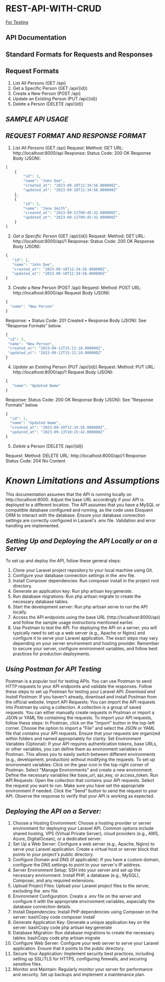 # REST-API-WITH-CRUD


[For Testing](tests/feature/personapitest.php)


## API Documentation
## Standard Formats for Requests and Responses
## Request Formats
1.	List All Persons (GET /api)
2.	Get a Specific Person (GET /api/{id})
3.	Create a New Person (POST /api)
4.	Update an Existing Person (PUT /api/{id})
5.	Delete a Person (DELETE /api/{id})


## _SAMPLE API USAGE_

##                     _REQUEST FORMAT AND RESPONSE FORMAT_
1.	_List All Persons_ (GET /api)
Request:
Method: GET
URL: http://localhost:8000/api
Response:
Status Code: 200 OK
Response Body (JSON):

```php
[
    {
        "id": 1,
        "name": "John Doe",
        "created_at": "2023-09-10T12:34:56.000000Z",
        "updated_at": "2023-09-10T12:34:56.000000Z"
    },
    {
        "id": 2,
        "name": "Jane Smith",
        "created_at": "2023-09-11T09:45:32.000000Z",
        "updated_at": "2023-09-11T09:45:32.000000Z"
    }
]
```


2.	_Get a Specific Person_ (GET /api/{id})
Request:
Method: GET
URL: http://localhost:8000/api/1
Response:
Status Code: 200 OK
Response Body (JSON):
 
 ```php
{
    "id": 1,
    "name": "John Doe",
    "created_at": "2023-09-10T12:34:56.000000Z",
    "updated_at": "2023-09-10T12:34:56.000000Z"
}
```

3.	_Create_ a New Person (POST /api)
Request:
Method: POST
URL: http://localhost:8000/api
Request Body (JSON):
 
  ```php
 {
    "name": "New Person"
}
```

Response:
•	Status Code: 201 Created
•	Response Body (JSON): See "Response Formats" below.
 
   ```php
 {
    "id": 3,
    "name": "New Person",
    "created_at": "2023-09-12T15:22:18.000000Z",
    "updated_at": "2023-09-12T15:22:18.000000Z"
}
```

4.	_Update_ an Existing Person (PUT /api/{id})
Request:
Method: PUT
URL: http://localhost:8000/api/1
Request Body (JSON):
 
 ```php
 {
    "name": "Updated Name"
}
```

Response:
Status Code: 200 OK
Response Body (JSON): See "Response Formats" below.
 
  ```php
{
    "id": 1,
    "name": "Updated Name",
    "created_at": "2023-09-10T12:34:56.000000Z",
    "updated_at": "2023-09-13T10:15:42.000000Z"
}
```

5.	_Delete_ a Person (DELETE /api/{id})

Request:
Method: DELETE
URL: http://localhost:8000/api/1
Response:
Status Code: 204 No Content




# _Known Limitations and Assumptions_

This documentation assumes that the API is running locally on http://localhost:8000. Adjust the base URL accordingly if your API is deployed to a different location.
The API assumes that you have a MySQL or compatible database configured and running, as the code uses Eloquent ORM to interact with the database. Ensure your database connection settings are correctly configured in Laravel's .env file.
Validation and error handling are implemented.

## _Setting Up and Deploying the API Locally or on a Server_
To set up and deploy the API, follow these general steps:
1.	Clone your Laravel project repository to your local machine using Git.
2.	Configure your database connection settings in the .env file.
3.	Install Composer dependencies: Run composer install in the project root directory.
4.	Generate an application key: Run php artisan key:generate.
5.	Run database migrations: Run php artisan migrate to create the necessary database tables.
6.	Start the development server: Run php artisan serve to run the API locally.
7.	Access the API endpoints using the base URL (http://localhost:8000/api) and follow the sample usage instructions mentioned earlier.
8.	Use Postman to test the API.
For deploying the API on a server, you will typically need to set up a web server (e.g., Apache or Nginx) and configure it to serve your Laravel application. The exact steps may vary depending on your server environment and hosting provider.
Remember to secure your server, configure environment variables, and follow best practices for production deployments.


## _Using Postman for API Testing_
Postman is a popular tool for testing APIs. You can use Postman to send HTTP requests to your API endpoints and validate the responses. Follow these steps to set up Postman for testing your Laravel API:
_Download and Install Postman:_
If you haven't already, download and install Postman from the official website.
Import API Requests:
You can import the API requests into Postman by using a collection. A collection is a group of saved requests. You can either manually create requests in Postman or import a JSON or YAML file containing the requests. To import your API requests, follow these steps:
In Postman, click on the "Import" button in the top-left corner.
Choose the option to import a "File" and select the JSON or YAML file that contains your API requests. Ensure that your requests are organized within folders and named appropriately for clarity.
Set Environment Variables (Optional):
If your API requires authentication tokens, base URLs, or other variables, you can define them as environment variables in Postman. This allows you to easily switch between different environments (e.g., development, production) without modifying the requests. To set up environment variables:
Click on the gear icon in the top-right corner of Postman.
Select "Manage Environments" and create a new environment. Define the necessary variables like base_url, api_key, or access_token.
Run API Requests:
Open the collection that contains your API requests.
Select the request you want to run.
Make sure you have set the appropriate environment if needed.
Click the "Send" button to send the request to your API.
Observe the response to verify that your API is working as expected.


## _Deploying the API on a Server:_
1. Choose a Hosting Environment:
Choose a hosting provider or server environment for deploying your Laravel API. Common options include shared hosting, VPS (Virtual Private Server), cloud providers (e.g., AWS, Azure, DigitalOcean), or a dedicated server.
2. Set Up a Web Server:
Configure a web server (e.g., Apache, Nginx) to serve your Laravel application. Create a virtual host or server block that points to your project's public directory.
3. Configure Domain and DNS (if applicable):
If you have a custom domain, configure the DNS settings to point to your server's IP address.
4. Server Environment Setup:
SSH into your server and set up the necessary environment. Install PHP, a database (e.g., MySQL), Composer, and any required extensions.
5. Upload Project Files:
Upload your Laravel project files to the server, excluding the .env file.
6. Environment Configuration:
Create a .env file on the server and configure it with the appropriate environment variables, especially the database connection details.
7. Install Dependencies:
Install PHP dependencies using Composer on the server:
bashCopy code
composer install 
8. Generate Application Key:
Generate a unique application key on the server:
bashCopy code
php artisan key:generate 
9. Database Migration:
Run database migrations to create the necessary tables:
bashCopy code
php artisan migrate 
10. Configure Web Server:
Configure your web server to serve your Laravel application. Ensure that it points to the public directory.
11. Secure Your Application:
Implement security best practices, including setting up SSL/TLS for HTTPS, configuring firewalls, and securing sensitive files.
12. Monitor and Maintain:
Regularly monitor your server for performance and security. Set up backups and implement a maintenance plan.

